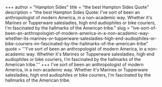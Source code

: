 +++
author = "Hampton Sides"
title = "the best Hampton Sides Quote"
description = "the best Hampton Sides Quote: I've sort of been an anthropologist of modern America, in a non-academic way. Whether it's Marines or Tupperware salesladies, high end audiophiles or bike couriers, I'm fascinated by the hallmarks of the American tribe."
slug = "ive-sort-of-been-an-anthropologist-of-modern-america-in-a-non-academic-way-whether-its-marines-or-tupperware-salesladies-high-end-audiophiles-or-bike-couriers-im-fascinated-by-the-hallmarks-of-the-american-tribe"
quote = '''I've sort of been an anthropologist of modern America, in a non-academic way. Whether it's Marines or Tupperware salesladies, high end audiophiles or bike couriers, I'm fascinated by the hallmarks of the American tribe.'''
+++
I've sort of been an anthropologist of modern America, in a non-academic way. Whether it's Marines or Tupperware salesladies, high end audiophiles or bike couriers, I'm fascinated by the hallmarks of the American tribe.
